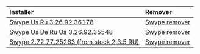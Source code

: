 | **Installer** | **Remover** |
|:--------------|:------------|
| [Swype Us Ru 3.26.92.36178](http://gio4pda.googlecode.com/hg/stock/Swype-Us-Ru-3.26.92.36178.zip) | [Swype remover](http://gio4pda.googlecode.com/hg/stock/Swype-remover.zip) |
| [Swype Us De Ru Ua 3.26.92.35548](http://gio4pda.googlecode.com/hg/stock/Swype-Us-De-Ru-Ua-3.26.92.35548.zip) | [Swype remover](http://gio4pda.googlecode.com/hg/stock/Swype-remover.zip) |
| [Swype 2.72.77.25263 (from stock 2.3.5 RU)](http://gio4pda.googlecode.com/hg/stock/Swype_stock_2.3.5_RU-2.72.77.25263.zip) | [Swype remover](http://gio4pda.googlecode.com/hg/stock/Swype-remover.zip) |